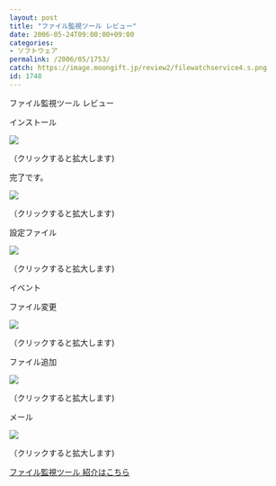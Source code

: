 ```yaml
---
layout: post
title: "ファイル監視ツール レビュー"
date: 2006-05-24T09:00:00+09:00
categories:
- ソフトウェア
permalink: /2006/05/1753/
catch: https://image.moongift.jp/review2/filewatchservice4.s.png
id: 1748
---
```

ファイル監視ツール レビュー  
<!--more-->

インストール

  

[![](https://image.moongift.jp/review2/filewatchservice1.s.png)](https://image.moongift.jp/review2/filewatchservice1.png)  
  
（クリックすると拡大します)

  

完了です。

  

[![](https://image.moongift.jp/review2/filewatchservice2.s.png)](https://image.moongift.jp/review2/filewatchservice2.png)  
  
（クリックすると拡大します)

  

設定ファイル

  

[![](https://image.moongift.jp/review2/filewatchservice3.s.png)](https://image.moongift.jp/review2/filewatchservice3.png)  
  
（クリックすると拡大します)

  

イベント

  

ファイル変更

  

[![](https://image.moongift.jp/review2/filewatchservice4.s.png)](https://image.moongift.jp/review2/filewatchservice4.png)  
  
（クリックすると拡大します)

  

ファイル追加

  

[![](https://image.moongift.jp/review2/filewatchservice5.s.png)](https://image.moongift.jp/review2/filewatchservice5.png)  
  
（クリックすると拡大します)

  

メール

  

[![](https://image.moongift.jp/review2/filewatchservice6.s.png)](https://image.moongift.jp/review2/filewatchservice6.png)  
  
（クリックすると拡大します)

  

[ファイル監視ツール 紹介はこちら](http://fw.moongift.jp/intro/i-1752.html)

